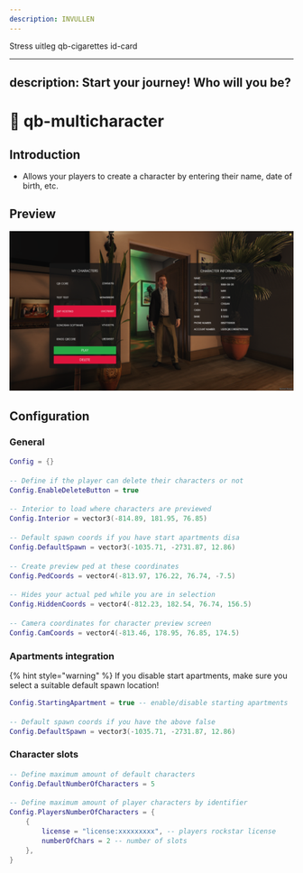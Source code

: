 ```yaml
---
description: INVULLEN
---
```



Stress uitleg
qb-cigarettes
id-card


---
description: Start your journey! Who will you be?
---

# 🙋 qb-multicharacter

## Introduction

* Allows your players to create a character by entering their name, date of birth, etc.

## Preview

![](../../assets/images/multichar.png)

## Configuration

### General

```lua
Config = {}

-- Define if the player can delete their characters or not
Config.EnableDeleteButton = true

-- Interior to load where characters are previewed
Config.Interior = vector3(-814.89, 181.95, 76.85)

-- Default spawn coords if you have start apartments disa
Config.DefaultSpawn = vector3(-1035.71, -2731.87, 12.86)

-- Create preview ped at these coordinates
Config.PedCoords = vector4(-813.97, 176.22, 76.74, -7.5)

-- Hides your actual ped while you are in selection
Config.HiddenCoords = vector4(-812.23, 182.54, 76.74, 156.5)

-- Camera coordinates for character preview screen
Config.CamCoords = vector4(-813.46, 178.95, 76.85, 174.5)
```

### Apartments integration

{% hint style="warning" %}
If you disable start apartments, make sure you select a suitable default spawn location!


```lua
Config.StartingApartment = true -- enable/disable starting apartments

-- Default spawn coords if you have the above false
Config.DefaultSpawn = vector3(-1035.71, -2731.87, 12.86)
```

### Character slots

```lua
-- Define maximum amount of default characters
Config.DefaultNumberOfCharacters = 5

-- Define maximum amount of player characters by identifier
Config.PlayersNumberOfCharacters = {
    {
        license = "license:xxxxxxxxx", -- players rockstar license
        numberOfChars = 2 -- number of slots
    },
}
```
